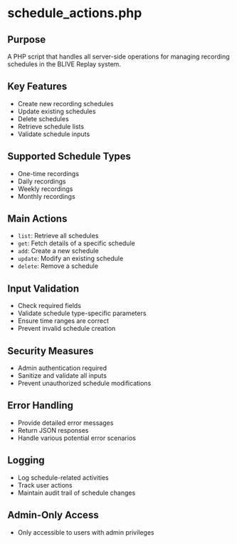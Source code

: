 # schedule_actions.php

## Purpose
A PHP script that handles all server-side operations for managing recording schedules in the BLIVE Replay system.

## Key Features
- Create new recording schedules
- Update existing schedules
- Delete schedules
- Retrieve schedule lists
- Validate schedule inputs

## Supported Schedule Types
- One-time recordings
- Daily recordings
- Weekly recordings
- Monthly recordings

## Main Actions
- `list`: Retrieve all schedules
- `get`: Fetch details of a specific schedule
- `add`: Create a new schedule
- `update`: Modify an existing schedule
- `delete`: Remove a schedule

## Input Validation
- Check required fields
- Validate schedule type-specific parameters
- Ensure time ranges are correct
- Prevent invalid schedule creation

## Security Measures
- Admin authentication required
- Sanitize and validate all inputs
- Prevent unauthorized schedule modifications

## Error Handling
- Provide detailed error messages
- Return JSON responses
- Handle various potential error scenarios

## Logging
- Log schedule-related activities
- Track user actions
- Maintain audit trail of schedule changes

## Admin-Only Access
- Only accessible to users with admin privileges
